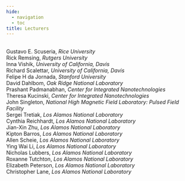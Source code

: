 ```yaml
---
hide:
  - navigation
  - toc
title: Lecturers
---
```

<br>Gustavo E. Scuseria, <i>Rice University</i>
<br>Rick Remsing, <i>Rutgers University</i>
<br>Inna Vishik, <i>University of California, Davis</i>
<br>Richard Scalettar, <i>University of California, Davis</i>
<br>Felipe H da Jornada, <i>Stanford University</i>
<br>David Dahlbom, <i>Oak Ridge National Laboratory</i>
<br>Prashant Padmanabhan, <i>Center for Integrated Nanotechnologies</i>
<br>Theresa Kucinski, <i>Center for Integrated Nanotechnologies</i>
<br>John Singleton, <i>National High Magnetic Field Laboratory: Pulsed Field Facility</i>
<br>Sergei Tretiak, <i>Los Alamos National Laboratory</i>
<br>Cynthia Reichhardt, <i>Los Alamos National Laboratory</i>
<br>Jian-Xin Zhu, <i>Los Alamos National Laboratory</i>
<br>Kipton Barros, <i>Los Alamos National Laboratory</i>
<br>Allen Scheie, <i>Los Alamos National Laboratory</i>
<br>Ying Wai Li, <i>Los Alamos National Laboratory</i>
<br>Nicholas Lubbers, <i>Los Alamos National Laboratory</i>
<br>Roxanne Tutchton, <i>Los Alamos National Laboratory</i>
<br>Elizabeth Peterson, <i>Los Alamos National Laboratory</i>
<br>Christopher Lane, <i>Los Alamos National Laboratory</i>
<br>
<br>

